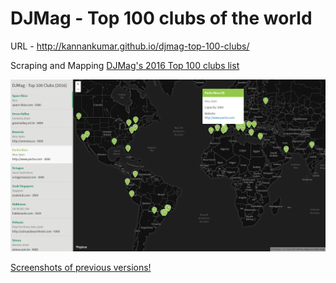 # DJMag - Top 100 clubs of the world

URL - http://kannankumar.github.io/djmag-top-100-clubs/

Scraping and Mapping [DJMag's 2016 Top 100 clubs list](http://djmag.com/top100clubs?year=2016)


![screenshot](screenshots/version%200.3%20-%20SplitApp%20with%20Mapbox.png)

[Screenshots of previous versions!](screenshots/)
